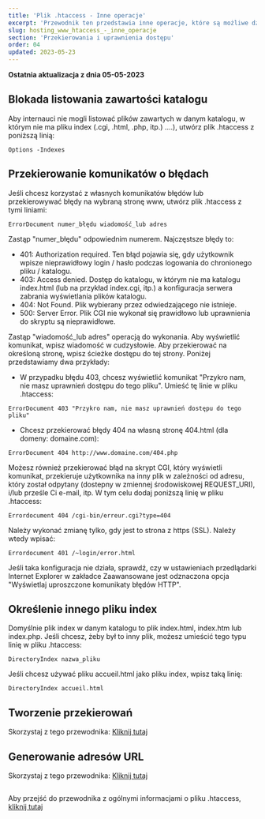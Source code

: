 ```yaml
---
title: 'Plik .htaccess - Inne operacje'
excerpt: 'Przewodnik ten przedstawia inne operacje, które są możliwe dzięki plikom .htaccess.'
slug: hosting_www_htaccess_-_inne_operacje
section: 'Przekierowania i uprawnienia dostępu'
order: 04
updated: 2023-05-23
---
```


**Ostatnia aktualizacja z dnia 05-05-2023**

## Blokada listowania zawartości katalogu
Aby internauci nie mogli listować plików zawartych w danym katalogu, w którym nie ma pliku index (.cgi, .html, .php, itp.)  ....), utwórz plik .htaccess z poniższą linią:


```
Options -Indexes
```
 



## Przekierowanie komunikatów o błędach
Jeśli chcesz korzystać z własnych komunikatów błędów lub przekierowywać błędy na wybraną stronę www, utwórz plik .htaccess z tymi liniami:


```
ErrorDocument numer_błędu wiadomość_lub adres
```


Zastąp "numer_błędu" odpowiednim numerem. Najczęstsze błędy to:


- 401: Authorization required. Ten błąd pojawia się, gdy użytkownik wpisze nieprawidłowy login / hasło podczas logowania do chronionego pliku / katalogu. 
- 403: Access denied. Dostęp do katalogu, w którym nie ma katalogu index.html (lub na przykład index.cgi, itp.) a konfiguracja serwera zabrania wyświetlania plików katalogu. 
- 404: Not Found. Plik wybierany przez odwiedzającego nie istnieje. 
- 500: Server Error. Plik CGI nie wykonał się prawidłowo lub uprawnienia do skryptu są nieprawidłowe. 


Zastąp "wiadomość_lub adres" operacją do wykonania. Aby wyświetlić komunikat, wpisz wiadomość w cudzysłowie. Aby przekierować na określoną stronę, wpisz ścieżke dostępu do tej strony. Poniżej przedstawiamy dwa przykłady:


- W przypadku błędu 403, chcesz wyświetlić komunikat "Przykro nam, nie masz uprawnień dostępu do tego pliku". Umieść tę linie w pliku .htaccess: 


```
ErrorDocument 403 "Przykro nam, nie masz uprawnień dostępu do tego pliku"
```


- Chcesz przekierować błędy 404 na własną stronę 404.html (dla domeny: domaine.com): 


```
ErrorDocument 404 http://www.domaine.com/404.php
```



Możesz również przekierować błąd na skrypt CGI, który wyświetli komunikat, przekieruje użytkownika na inny plik w zależności od adresu, który został odpytany (dostepny w zmiennej środowiskowej REQUEST_URI), i/lub prześle Ci e-mail, itp. W tym celu dodaj poniższą linię w pliku .htaccess:


```
Errordocument 404 /cgi-bin/erreur.cgi?type=404
```


Należy wykonać zmianę tylko, gdy jest to strona z https (SSL). Należy wtedy wpisać:


```
Errordocument 401 /~login/error.html
```


Jeśli taka konfiguracja nie działa, sprawdź, czy w ustawieniach przedlądarki Internet Explorer w zakładce Zaawansowane jest odznaczona opcja "Wyświetlaj uproszczone komunikaty błędów HTTP".


## Określenie innego pliku index
Domyślnie plik index w danym katalogu to plik index.html, index.htm lub index.php. Jeśli chcesz, żeby był to inny plik, możesz umieścić tego typu linię w pliku .htaccess:


```
DirectoryIndex nazwa_pliku
```


Jeśli chcesz używać pliku accueil.html jako pliku index, wpisz taką linię:


```
DirectoryIndex accueil.html
```




## Tworzenie przekierowań
Skorzystaj z tego przewodnika: [Kliknij tutaj](https://www.ovh.pl/g1339.przekierowanie-domeny#przekierowanie_poprzez_plik_htaccess)


## Generowanie adresów URL
Skorzystaj z tego przewodnika: [Kliknij tutaj](https://www.ovh.pl/g1971.hosting_www_htaccess_-_generowanie_adresow_za_pomoca_mod_rewrite)


## 
Aby przejść do przewodnika z ogólnymi informacjami o pliku .htaccess, [kliknij tutaj](https://www.ovh.pl/g1967.hosting_www_plik_htaccess)


